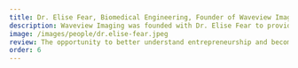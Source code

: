 ```yaml
---
title: Dr. Elise Fear, Biomedical Engineering, Founder of Waveview Imaging
description: Waveview Imaging was founded with Dr. Elise Fear to provide monitoring for breast cancer treatments. They started operation in 2020.
image: /images/people/dr.elise-fear.jpeg
review: The opportunity to better understand entrepreneurship and become familiar with key tools was extremely valuable. Orly presented the processes involved in entrepreneurship and the tools that she has found useful in a logical and concise way. The framework that she discussed changed my thinking about how to approach new ventures, especially customer development strategies and the idea of a minimum viable product. The framework is also very useful for developing grant proposals and negotiating new research and development partnerships with industry. I also appreciated the fact that the workshop acknowledged our multiple roles and allowed us to identify the strengths that are associated with these experiences
order: 6
---
```

